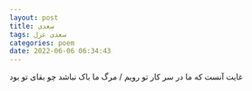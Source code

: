 ```yaml
---
layout: post
title: سعدی
tags: سعدی غزل
categories: poem
date: 2022-06-06 06:34:43
---
```


غایت آنست که ما در سر کار تو رویم / مرگ ما باک نباشد چو بقای تو بود

